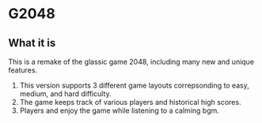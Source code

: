 # G2048

## What it is
This is a remake of the glassic game 2048, including many new and unique features.
1. This version supports 3 different game layouts correpsonding to easy, medium, and hard difficulty. 
2. The game keeps track of various players and historical high scores.
3. Players and enjoy the game while listening to a calming bgm. 
